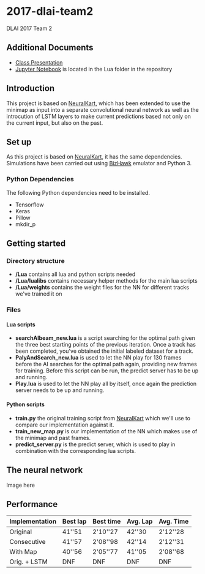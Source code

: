 # 2017-dlai-team2
DLAI 2017 Team 2

## Additional Documents
- [Class Presentation](https://drive.google.com/open?id=1ayph252_IFX2iUHIm7Wuh_oZbTWSrhuJaHRFbZw80rU)
- [Jupyter Notebook](https://github.com/telecombcn-dl/2017-dlai-team2/blob/master/Lua/TrainJupyterNB.ipynb) is located in the Lua folder in the repository

## Introduction

This project is based on [NeuralKart](https://github.com/rameshvarun/NeuralKart), which has been extended to use the minimap as input into a separate convolutional neural network as well as the introcution of LSTM layers to make current predictions based not only on the current input, but also on the past. 

## Set up
As this project is based on [NeuralKart](https://github.com/rameshvarun/NeuralKart), it has the same dependencies. Simulations have been carried out using [BizHawk](https://github.com/TASVideos/BizHawk) emulator and Python 3.

### Python Dependencies
The following Python dependencies need to be installed.

- Tensorflow
- Keras
- Pillow
- mkdir_p

## Getting started
### Directory structure

- **/Lua** contains all lua and python scripts needed
- **/Lua/lualibs** contains necessary helper methods for the main lua scripts
- **/Lua/weights** contains the weight files for the NN for different tracks we've trained it on

### Files
#### Lua scripts
- **searchAIbeam_new.lua** is a script searching for the optimal path given the three best starting points of the previous iteration. Once a track has been completed, you've obtained the initial labeled dataset for a track.
- **PalyAndSearch_new.lua** is used to let the NN play for 130 frames before the AI searches for the optimal path again, providing new frames for training. Before this script can be run, the predict server has to be up and running.
- **Play.lua** is used to let the NN play all by itself, once again the prediction server needs to be up and running.

#### Python scripts
- **train.py** the original training script from [NeuralKart](https://github.com/rameshvarun/NeuralKart) which we'll use to compare our implementation against it.
- **train_new_map.py** is our implementation of the NN which makes use of the minimap and past frames.
- **predict_server.py** is the predict server, which is used to play in combination with the corresponding lua scripts.

## The neural network
Image here
  
## Performance
|Implementation|Best lap|Best time|Avg. Lap|Avg. Time|
|--------------|--------|---------|--------|---------|
|Original      |41''51  | 2'10''27| 42''30 | 2'12''28|
|Consecutive   |41''57  | 2'08''98| 42''14 | 2'12''31|
|With Map      |40''56  | 2'05''77| 41''05 | 2'08''68|
|Orig. + LSTM  | DNF    | DNF     | DNF    | DNF     |
